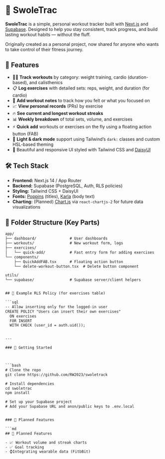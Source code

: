 # 💪 SwoleTrac

**SwoleTrac** is a simple, personal workout tracker built with [Next.js](https://nextjs.org/) and [Supabase](https://supabase.com/). Designed to help you stay consistent, track progress, and build lasting workout habits — without the fluff.

Originally created as a personal project, now shared for anyone who wants to take control of their fitness journey.

## 🧠 Features

- 🏋️‍♂️ **Track workouts** by category: weight training, cardio (duration-based), and calisthenics
- 📋 **Log exercises** with detailed sets: reps, weight, and duration (for cardio)
- 📝 **Add workout notes** to track how you felt or what you focused on
- 📈 **View personal records** (PRs) by exercise
- 🔥 **See current and longest workout streaks**
- 📊 **Weekly breakdown** of total sets, volume, and exercises
- ⚡ **Quick add** workouts or exercises on the fly using a floating action button (FAB)
- 🌙 **Light & dark mode** support using Tailwind’s `dark:` classes and custom HSL-based theming
- 💅 Beautiful and responsive UI styled with Tailwind CSS and [DaisyUI](https://daisyui.com/)

## 🛠️ Tech Stack

- **Frontend:** Next.js 14 / App Router
- **Backend:** Supabase (PostgreSQL, Auth, RLS policies)
- **Styling:** Tailwind CSS + DaisyUI
- **Fonts:** [Poppins](https://fonts.google.com/specimen/Poppins) (titles), [Karla](https://fonts.google.com/specimen/Karla) (body text)
- **Charting:** (Planned) [Chart.js](https://www.chartjs.org/) via `react-chartjs-2` for future data visualizations

## 📁 Folder Structure (Key Parts)

```txt
app/
├── dashboard/               # User dashboards
├── workouts/                # New workout form, logs
├── exercises/
│   └── quick-add/           # Fast entry form for adding exercises
└── components/
    ├── QuickAddFAB.tsx      # Floating action button
    └── delete-workout-button.tsx  # Delete button component

utils/
└── supabase/                # Supabase server/client helpers


## 🔐 Example RLS Policy (for exercises table)

```sql
-- Allow inserting only for the logged-in user
CREATE POLICY "Users can insert their own exercises"
  ON exercises
  FOR INSERT
  WITH CHECK (user_id = auth.uid());


---

### 🚀 Getting Started



```bash
# Clone the repo
git clone https://github.com/RW2023/swoletrack

# Install dependencies
cd swoletrac
npm install

# Set up your Supabase project
# Add your Supabase URL and anon/public keys to .env.local


### 🧭 Planned Features

```md
## 🔮 Planned Features

- 📈 Workout volume and streak charts
- ✅ Goal tracking
- ⌚Integrating wearable data (FitbBit)


